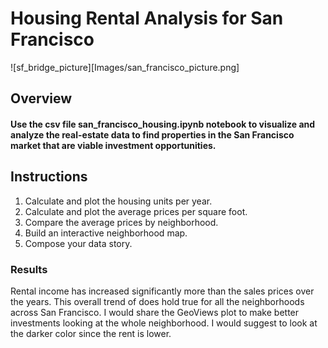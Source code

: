 # Housing Rental Analysis for San Francisco

![sf_bridge_picture][Images/san_francisco_picture.png]

## Overview
#### Use the csv file san_francisco_housing.ipynb notebook to visualize and analyze the real-estate data to find properties in the San Francisco market that are viable investment opportunities.

## Instructions
1. Calculate and plot the housing units per year.
2. Calculate and plot the average prices per square foot.
3. Compare the average prices by neighborhood.
4. Build an interactive neighborhood map.
5. Compose your data story.

### Results
Rental income has increased significantly more than the sales prices over the years. This overall trend of does hold true for all the neighborhoods across San Francisco. I would share the GeoViews plot to make better investments looking at the whole neighborhood. I would suggest to look at the darker color since the rent is lower.
